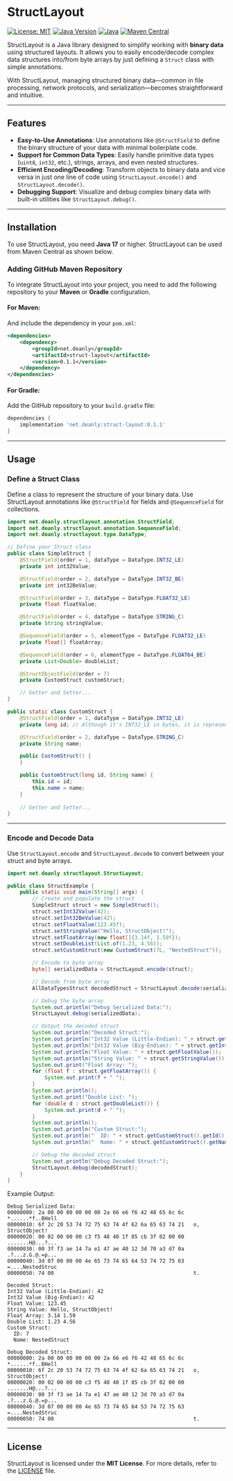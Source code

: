 # StructLayout
[![License: MIT](https://img.shields.io/badge/License-MIT-yellow.svg)](https://opensource.org/licenses/MIT)
[![Java Version](https://img.shields.io/badge/Java-17%2B-blue)](https://www.oracle.com/java/technologies/javase/jdk17-archive-downloads.html)
[![Java](https://img.shields.io/badge/Pure-Java-orange)](https://www.java.com/)
[![Maven Central](https://img.shields.io/maven-central/v/net.deanly/struct-layout.svg)](https://central.sonatype.com/artifact/net.deanly/struct-layout)

StructLayout is a Java library designed to simplify working with **binary data** using structured layouts. It allows you to easily encode/decode complex data structures into/from byte arrays by just defining a `Struct` class with simple annotations.

With StructLayout, managing structured binary data—common in file processing, network protocols, and serialization—becomes straightforward and intuitive.

---

## Features

- **Easy-to-Use Annotations**:
  Use annotations like `@StructField` to define the binary structure of your data with minimal boilerplate code.
- **Support for Common Data Types**:
  Easily handle primitive data types (`uint8`, `int32`, etc.), strings, arrays, and even nested structures.
- **Efficient Encoding/Decoding**:
  Transform objects to binary data and vice versa in just one line of code using `StructLayout.encode()` and `StructLayout.decode()`.
- **Debugging Support**:
  Visualize and debug complex binary data with built-in utilities like `StructLayout.debug()`.

---

## Installation

To use StructLayout, you need **Java 17** or higher. StructLayout can be used from Maven Central as shown below.

### Adding GitHub Maven Repository

To integrate StructLayout into your project, you need to add the following repository to your **Maven** or **Gradle** configuration.

#### For Maven:
And include the dependency in your `pom.xml`:

```xml
<dependencies>
    <dependency>
        <groupId>net.deanly</groupId>
        <artifactId>struct-layout</artifactId>
        <version>0.1.1</version>
    </dependency>
</dependencies>
```

#### For Gradle:
Add the GitHub repository to your `build.gradle` file:

```gradle
dependencies {
    implementation 'net.deanly:struct-layout:0.1.1'
}
```

---

## Usage

### Define a Struct Class

Define a class to represent the structure of your binary data. Use StructLayout annotations like `@StructField` for fields and `@SequenceField` for collections.

```java
import net.deanly.structlayout.annotation.StructField;
import net.deanly.structlayout.annotation.SequenceField;
import net.deanly.structlayout.type.DataType;

// Define your Struct class
public class SimpleStruct {
    @StructField(order = 1, dataType = DataType.INT32_LE)
    private int int32Value;

    @StructField(order = 2, dataType = DataType.INT32_BE)
    private int int32BeValue;

    @StructField(order = 3, dataType = DataType.FLOAT32_LE)
    private float floatValue;

    @StructField(order = 4, dataType = DataType.STRING_C)
    private String stringValue;

    @SequenceField(order = 5, elementType = DataType.FLOAT32_LE)
    private float[] floatArray;

    @SequenceField(order = 6, elementType = DataType.FLOAT64_BE)
    private List<Double> doubleList;

    @StructObjectField(order = 7)
    private CustomStruct customStruct;

    // Getter and Setter...
}

public static class CustomStruct {
    @StructField(order = 1, dataType = DataType.INT32_LE)
    private long id; // Although it's INT32_LE in bytes, it is represented as a long type in Java.

    @StructField(order = 2, dataType = DataType.STRING_C)
    private String name;

    public CustomStruct() {
    }

    public CustomStruct(long id, String name) {
        this.id = id;
        this.name = name;
    }
    
    // Getter and Setter...
}
```

---

### Encode and Decode Data

Use `StructLayout.encode` and `StructLayout.decode` to convert between your struct and byte arrays.

```java
import net.deanly.structlayout.StructLayout;

public class StructExample {
    public static void main(String[] args) {
        // Create and populate the struct
        SimpleStruct struct = new SimpleStruct();
        struct.setInt32Value(42);
        struct.setInt32BeValue(42);
        struct.setFloatValue(123.45f);
        struct.setStringValue("Hello, StructObject!");
        struct.setFloatArray(new float[]{3.14f, 1.59f});
        struct.setDoubleList(List.of(1.23, 4.56));
        struct.setCustomStruct(new CustomStruct(7L, "NestedStruct"));

        // Encode to byte array
        byte[] serializedData = StructLayout.encode(struct);

        // Decode from byte array
        AllDataTypesStruct decodedStruct = StructLayout.decode(serializedData, AllDataTypesStruct.class);

        // Debug the byte array
        System.out.println("Debug Serialized Data:");
        StructLayout.debug(serializedData);

        // Output the decoded struct
        System.out.println("Decoded Struct:");
        System.out.println("Int32 Value (Little-Endian): " + struct.getInt32Value());
        System.out.println("Int32 Value (Big-Endian): " + struct.getInt32BeValue());
        System.out.println("Float Value: " + struct.getFloatValue());
        System.out.println("String Value: " + struct.getStringValue());
        System.out.print("Float Array: ");
        for (float f : struct.getFloatArray()) {
            System.out.print(f + " ");
        }
        System.out.println();
        System.out.print("Double List: ");
        for (double d : struct.getDoubleList()) {
            System.out.print(d + " ");
        }
        System.out.println();
        System.out.println("Custom Struct:");
        System.out.println("  ID: " + struct.getCustomStruct().getId());
        System.out.println("  Name: " + struct.getCustomStruct().getName());

        // Debug the decoded struct
        System.out.println("Debug Decoded Struct:");
        StructLayout.debug(decodedStruct);
    }
}
```

Example Output:
```aiignore
Debug Serialized Data:
00000000: 2a 00 00 00 00 00 00 2a 66 e6 f6 42 48 65 6c 6c   *......*f..BHell
00000010: 6f 2c 20 53 74 72 75 63 74 4f 62 6a 65 63 74 21   o, StructObject!
00000020: 00 02 00 00 00 c3 f5 48 40 1f 85 cb 3f 02 00 00   .......H@...?...
00000030: 00 3f f3 ae 14 7a e1 47 ae 40 12 3d 70 a3 d7 0a   .?...z.G.@.=p...
00000040: 3d 07 00 00 00 4e 65 73 74 65 64 53 74 72 75 63   =....NestedStruc
00000050: 74 00                                             t.

Decoded Struct:
Int32 Value (Little-Endian): 42
Int32 Value (Big-Endian): 42
Float Value: 123.45
String Value: Hello, StructObject!
Float Array: 3.14 1.59 
Double List: 1.23 4.56 
Custom Struct:
  ID: 7
  Name: NestedStruct

Debug Decoded Struct:
00000000: 2a 00 00 00 00 00 00 2a 66 e6 f6 42 48 65 6c 6c   *......*f..BHell
00000010: 6f 2c 20 53 74 72 75 63 74 4f 62 6a 65 63 74 21   o, StructObject!
00000020: 00 02 00 00 00 c3 f5 48 40 1f 85 cb 3f 02 00 00   .......H@...?...
00000030: 00 3f f3 ae 14 7a e1 47 ae 40 12 3d 70 a3 d7 0a   .?...z.G.@.=p...
00000040: 3d 07 00 00 00 4e 65 73 74 65 64 53 74 72 75 63   =....NestedStruc
00000050: 74 00                                             t.
```
---

## License

StructLayout is licensed under the **MIT License**. For more details, refer to the [LICENSE](LICENSE) file.
